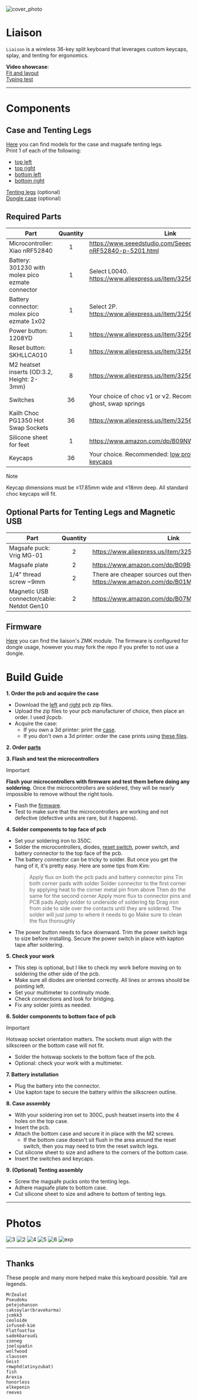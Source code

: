 ![cover_photo](photos/1.jpg)

# Liaison
`Liaison` is a wireless 36-key split keyboard that leverages custom keycaps, splay, and tenting for ergonomics.

**Video showcase**:  
[Fit and layout](https://vimeo.com/1022366207)  
[Typing test](https://vimeo.com/1022366241)

***

# Components

## Case and Tenting Legs
[Here](case) you can find models for the case and magsafe tenting legs.  
Print 1 of each of the following:
* [top left](case/case_top_left.step)
* [top right](case/case_top_right.step)
* [bottom left](case/case_bottom_left.step)
* [bottom right](case/case_bottom_right.step)

[Tenting legs](case/magsafe_tenting_leg) (optional)  
[Dongle case](https://github.com/dohn-joh/dongle-zmk) (optional)

## Required Parts
|Part|Quantity|Link|
|-|:-:|-|
|Microcontroller: Xiao nRF52840|1|https://www.seeedstudio.com/Seeed-XIAO-BLE-nRF52840-p-5201.html|
|Battery: 301230 with molex pico ezmate connector|1|Select L0040. https://www.aliexpress.us/item/3256802674181210.html|
|Battery connector: molex pico ezmate 1x02|1|Select 2P. https://www.aliexpress.us/item/3256805726980487.html|
|Power button: 1208YD|1|https://www.aliexpress.us/item/3256801267126259.html|
|Reset button: SKHLLCA010|1|https://www.aliexpress.us/item/3256805176534062.html|
|M2 heatset inserts (OD:3.2, Height: 2-3mm)|8|https://www.aliexpress.us/item/3256804856964661.html|
|Switches|36|Your choice of choc v1 or v2. Recommended: Lofree ghost, swap springs|
|Kailh Choc PG1350 Hot Swap Sockets|36|https://www.aliexpress.us/item/3256803687338432.html|
|Silicone sheet for feet|1|https://www.amazon.com/dp/B09NW63JLC|
|Keycaps|36|Your choice. Recommended: [low profile DES](https://github.com/dohn-joh/PseudoMakeMeKeyCapProfiles) + [lever keycaps](https://github.com/dohn-joh/keycaps)|

> [!NOTE]
> Keycap dimensions must be ≤17.85mm wide and ≤18mm deep. All standard choc keycaps will fit.

## Optional Parts for Tenting Legs and Magnetic USB
|Part|Quantity|Link|
|-|:-:|-|
|Magsafe puck: Vrig MG-01|2|https://www.aliexpress.us/item/3256804940825578.html|
|Magsafe plate|2|https://www.amazon.com/dp/B09B6XGTWL|
|1/4" thread screw ~9mm|2|There are cheaper sources out there, but here is a link: https://www.amazon.com/dp/B01MS60KSY|
|Magnetic USB connector/cable: Netdot Gen10|2|https://www.amazon.com/dp/B07MBD3FZD|

## Firmware
[Here](https://github.com/dohn-joh/liaison-zmk-module) you can find the liaison's ZMK module. The firmware is configured for dongle usage, however you may fork the repo if you prefer to not use a dongle.

# Build Guide

**1. Order the pcb and acquire the case**
* Download the [left](ergogen/output/pcbs/production/Left_v1.0.0.zip) and [right](ergogen/output/pcbs/production/Right_v1.0.0.zip) pcb zip files.
* Upload the zip files to your pcb manufacturer of choice, then place an order. I used jlcpcb.
* Acquire the case:
    * If you own a 3d printer: print the [case](README.md#case-and-tenting).
    * If you don't own a 3d printer: order the case prints using [these files](README.md#case-and-tenting).

**2. Order [parts](README.md#required-parts)**

**3. Flash and test the microcontrollers**
> [!IMPORTANT]
> **Flash your microcontrollers with firmware and test them before doing any soldering.** Once the microcontrollers are soldered, they will be nearly impossible to remove without the right tools.
* Flash the [firmware](https://github.com/dohn-joh/liaison-zmk-module).
* Test to make sure that the microcontrollers are working and not defective (defective units are rare, but it happens).

**4. Solder components to top face of pcb**
* Set your soldering iron to 350C.
* Solder the microcontrollers, diodes, [reset switch](https://github.com/GEIGEIGEIST/TOTEM/blob/main/docs/buildguide.md#reset-switches), power switch, and battery connector to the top face of the pcb.
* The battery connector can be tricky to solder. But once you get the hang of it, it's pretty easy. Here are some tips from Kim:
    > Apply flux on both the pcb pads and battery connector pins
    > Tin both corner pads with solder
    > Solder connector to the first corner by applying heat to the corner metal pin from above
    > Then do the same for the second corner
    > Apply more flux to connector pins and PCB pads
    > Apply solder to underside of soldering tip
    > Drag iron from side to side over the contacts until they are soldered. The solder will just jump to where it needs to go
    > Make sure to clean the flux thoroughly
* The power button needs to face downward. Trim the power switch legs to size before installing. Secure the power switch in place with kapton tape after soldering.

**5. Check your work**
* This step is optional, but I like to check my work before moving on to soldering the other side of the pcb.
* Make sure all diodes are oriented correctly. All lines or arrows should be pointing left.
* Set your multimeter to continuity mode.
* Check connections and look for bridging.
* Fix any solder joints as needed.

**6. Solder components to bottom face of pcb**
> [!IMPORTANT]
> Hotswap socket orientation matters. The sockets must align with the silkscreen or the bottom case will not fit.
* Solder the hotswap sockets to the bottom face of the pcb.
* Optional: check your work with a multimeter.

**7. Battery installation**
* Plug the battery into the connector.
* Use kapton tape to secure the battery within the silkscreen outline.

**8. Case assembly**
* With your soldering iron set to 300C, push heatset inserts into the 4 holes on the top case.
* Insert the pcb.
* Attach the bottom case and secure it in place with the M2 screws.
    * If the bottom case doesn't sit flush in the area around the reset switch, then you may need to trim the reset switch legs.
* Cut silicone sheet to size and adhere to the corners of the bottom case.
* Insert the switches and keycaps.

**9. (Optional) Tenting assembly**
* Screw the magsafe pucks onto the tenting legs.
* Adhere magsafe plate to bottom case.
* Cut silicone sheet to size and adhere to bottom of tenting legs.

***

# Photos

![3](photos/3.jpg)
![2](photos/2.jpg)
![4](photos/4.jpg)
![5](photos/5.jpg)
![6](photos/6.png)
![exp](photos/exp.png)

***

## Thanks
These people and many more helped make this keyboard possible. Yall are legends.
```
MrZealot
Pseudoku
petejohanson
caksoylar(bravekarma)
jcmkk3
ceoloide
infused-kim
Flatfootfox
sadekbaroudi
zzeneg
joelspadin
wolfwood
claussen
Geist
rmwphd(atinyzubat)
fish
Araxia
honorless
elkepenin
reeves
```

